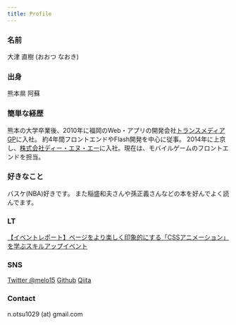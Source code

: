 ```yaml
---
title: Profile
---
```


### 名前
大津 直樹 (おおつ なおき)

### 出身
熊本県 阿蘇

### 簡単な経歴
熊本の大学卒業後、2010年に福岡のWeb・アプリの開発会社[トランスメディアGP](http://www.trance-media.co.jp/)に入社。
約4年間フロントエンドやFlash開発を中心に従事。
2014年に上京し、[株式会社ディー・エヌ・エー](http://dena.com/jp/)に入社。現在は、モバイルゲームのフロントエンドを担当。  

### 好きなこと
バスケ(NBA)好きです。
また稲盛和夫さんや孫正義さんなどの本を好んでよく読んでます。  

### LT
[【イベントレポート】ページをより楽しく印象的にする「CSSアニメーション」を学ぶスキルアップイベント](http://www.itstaffing.jp/engineer/entry/20151211_1)

### SNS
[Twitter @melo15](https://twitter.com/melo15)
[Github](https://github.com/NaokiOtsu)
[Qiita](http://qiita.com/melo15)

### Contact
n.otsu1029 (at) gmail.com
